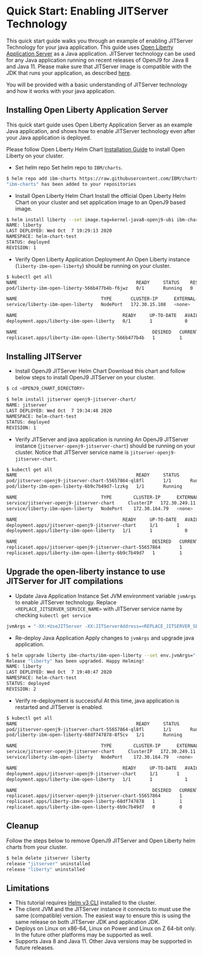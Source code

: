 <!--
Copyright (c) 2020, 2021 IBM Corp. and others

This program and the accompanying materials are made available under
the terms of the Eclipse Public License 2.0 which accompanies this
distribution and is available at https://www.eclipse.org/legal/epl-2.0/
or the Apache License, Version 2.0 which accompanies this distribution and
is available at https://www.apache.org/licenses/LICENSE-2.0.

This Source Code may also be made available under the following
Secondary Licenses when the conditions for such availability set
forth in the Eclipse Public License, v. 2.0 are satisfied: GNU
General Public License, version 2 with the GNU Classpath
Exception [1] and GNU General Public License, version 2 with the
OpenJDK Assembly Exception [2].

[1] https://www.gnu.org/software/classpath/license.html
[2] http://openjdk.java.net/legal/assembly-exception.html

SPDX-License-Identifier: EPL-2.0 OR Apache-2.0 OR GPL-2.0 WITH Classpath-exception-2.0 OR LicenseRef-GPL-2.0 WITH Assembly-exception
-->

# Quick Start: Enabling JITServer Technology

This quick start guide walks you through an example of enabling JITServer Technology for your java application. This guide uses [Open Liberty Application Server](https://openliberty.io) as a Java application. JITServer technology can be used for any Java application running on recent releases of OpenJ9 for Java 8 and Java 11. Please make sure that JITServer image is compatible with the JDK that runs your application, as described [here](./README.md#a-verify-the-application-jdk-version-and-select-the-appropriate-jitserver-image).

You will be provided with a basic understanding of JITServer technology and how it works with your java application. 

## Installing Open Liberty Application Server

This quick start guide uses Open Liberty Application Server as an example Java application, and shows how to enable JITServer technology even after your Java application is deployed. 

Please follow Open Liberty Helm Chart [Installation Guide](https://github.com/IBM/charts/tree/master/stable/ibm-open-liberty#installing-the-chart) to install Open Liberty on your cluster. 

* Set helm repo
Set helm repo to `IBM/charts`.

``` bash
$ helm repo add ibm-charts https://raw.githubusercontent.com/IBM/charts/master/repo/stable/
"ibm-charts" has been added to your repositories
```

* Install Open Liberty Helm Chart
Install the official Open Liberty Helm Chart on your cluster and set application image to an OpenJ9 based image. 

``` bash
$ helm install liberty --set image.tag=kernel-java8-openj9-ubi ibm-charts/ibm-open-liberty
NAME: liberty
LAST DEPLOYED: Wed Oct  7 19:29:13 2020
NAMESPACE: helm-chart-test
STATUS: deployed
REVISION: 1
```

* Verify Open Liberty Application Deployment
An Open Liberty instance (`liberty-ibm-open-liberty`) should be running on your cluster. 

``` bash
$ kubectl get all
NAME                                            READY     STATUS    RESTARTS   AGE
pod/liberty-ibm-open-liberty-566b477b4b-f6jwz   0/1       Running   0          20s

NAME                               TYPE       CLUSTER-IP      EXTERNAL-IP   PORT(S)          AGE
service/liberty-ibm-open-liberty   NodePort   172.30.15.108   <none>        9443:30130/TCP   20s

NAME                                       READY     UP-TO-DATE   AVAILABLE   AGE
deployment.apps/liberty-ibm-open-liberty   0/1       1            0           20s

NAME                                                  DESIRED   CURRENT   READY     AGE
replicaset.apps/liberty-ibm-open-liberty-566b477b4b   1         1         0         20s
```

## Installing JITServer

* Install OpenJ9 JITServer Helm Chart
Download this chart and follow below steps to install OpenJ9 JITServer on your cluster. 

``` bash
$ cd <OPENJ9_CHART_DIRECTORY>

$ helm install jitserver openj9-jitserver-chart/
NAME: jitserver
LAST DEPLOYED: Wed Oct  7 19:34:48 2020
NAMESPACE: helm-chart-test
STATUS: deployed
REVISION: 1
```

* Verify JITServer and java application is running
An OpenJ9 JITServer instance (`jitserver-openj9-jitserver-chart`) should be running on your cluster. Notice that JITServer service name is `jitserver-openj9-jitserver-chart`. 

``` bash
$ kubectl get all
NAME                                            READY     STATUS                       RESTARTS   AGE
pod/jitserver-openj9-jitserver-chart-55657864-ql8fl       1/1       Running                      0          83s
pod/liberty-ibm-open-liberty-6b9c7b49d7-lzzkg   1/1       Running                      0          3m8s

NAME                               TYPE        CLUSTER-IP      EXTERNAL-IP   PORT(S)          AGE
service/jitserver-openj9-jitserver-chart     ClusterIP   172.30.249.11   <none>        38400/TCP        83s
service/liberty-ibm-open-liberty   NodePort    172.30.164.79   <none>        9443:32513/TCP   3m8s

NAME                                       READY     UP-TO-DATE   AVAILABLE   AGE
deployment.apps/jitserver-openj9-jitserver-chart     1/1       1            0           83s
deployment.apps/liberty-ibm-open-liberty   1/1       1            0           3m8s

NAME                                                  DESIRED   CURRENT   READY     AGE
replicaset.apps/jitserver-openj9-jitserver-chart-55657864       1         1         0         83s
replicaset.apps/liberty-ibm-open-liberty-6b9c7b49d7   1         1         0         3m8s
```

## Upgrade the open-liberty instance to use JITServer for JIT compilations

* Update Java Application Instance
Set JVM environment variable `jvmArgs` to enable JITServer technology. Replace `<REPLACE_JITSERVER_SERVICE_NAME>` with JITServer service name by checking `kubectl get service`

``` bash
jvmArgs = "-XX:+UseJITServer -XX:JITServerAddress=<REPLACE_JITSERVER_SERVICE_NAME>"
```

* Re-deploy Java Application
Apply changes to `jvmArgs` and upgrade java application. 

``` bash
$ helm upgrade liberty ibm-charts/ibm-open-liberty --set env.jvmArgs="-XX:+UseJITServer -XX:JITServerAddress=<REPLACE_JITSERVER_SERVICE_NAME>"
Release "liberty" has been upgraded. Happy Helming!
NAME: liberty
LAST DEPLOYED: Wed Oct  7 19:40:47 2020
NAMESPACE: helm-chart-test
STATUS: deployed
REVISION: 2
```

* Verify re-deployment is successful
At this time, java application is restarted and JITServer is enabled. 

``` bash
$ kubectl get all
NAME                                            READY     STATUS                       RESTARTS   AGE
pod/jitserver-openj9-jitserver-chart-55657864-ql8fl       1/1       Running                      0          7m50s
pod/liberty-ibm-open-liberty-68df747878-8f5cv   1/1       Running                      0          110s

NAME                               TYPE        CLUSTER-IP      EXTERNAL-IP   PORT(S)          AGE
service/jitserver-openj9-jitserver-chart     ClusterIP   172.30.249.11   <none>        38400/TCP        7m50s
service/liberty-ibm-open-liberty   NodePort    172.30.164.79   <none>        9443:32513/TCP   9m35s

NAME                                       READY     UP-TO-DATE   AVAILABLE   AGE
deployment.apps/jitserver-openj9-jitserver-chart     1/1       1            0           7m50s
deployment.apps/liberty-ibm-open-liberty   1/1       1            1           9m35s

NAME                                                  DESIRED   CURRENT   READY     AGE
replicaset.apps/jitserver-openj9-jitserver-chart-55657864       1         1         1         7m50s
replicaset.apps/liberty-ibm-open-liberty-68df747878   1         1         1         110s
replicaset.apps/liberty-ibm-open-liberty-6b9c7b49d7   0         0         0         9m35s
```

## Cleanup 

Follow the steps below to remove OpenJ9 JITServer and Open Liberty helm charts from your cluster.

``` bash
$ helm delete jitserver liberty
release "jitserver" uninstalled
release "liberty" uninstalled
```

## Limitations 

* This tutorial requires [Helm v3 CLI](https://helm.sh/blog/helm-3-released/) installed to the cluster. 
* The client JVM and the JITServer instance it connects to must use the same (compatible) version. The easiest way to ensure this is using the same release on both JITServer JDK and application JDK.
* Deploys on Linux on x86-64, Linux on Power and Linux on Z 64-bit only. In the future other platforms may be supported as well.
* Supports Java 8 and Java 11. Other Java versions may be supported in future releases.
